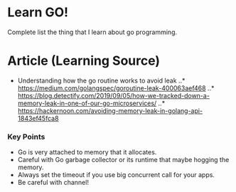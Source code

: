 # Learn GO!

Complete list the thing that I learn about go programming. 

# Article (Learning Source)

- Understanding how the go routine works to avoid leak
 ..* https://medium.com/golangspec/goroutine-leak-400063aef468 
 ..* https://blog.detectify.com/2019/09/05/how-we-tracked-down-a-memory-leak-in-one-of-our-go-microservices/
 ..* https://hackernoon.com/avoiding-memory-leak-in-golang-api-1843ef45fca8
 
### Key Points
 
 - Go is very attached to memory that it allocates.
 - Careful with Go garbage collector or its runtime that maybe hogging the memory.
 - Always set the timeout if you use big concurrent call for your apps.
 - Be careful with channel! 
